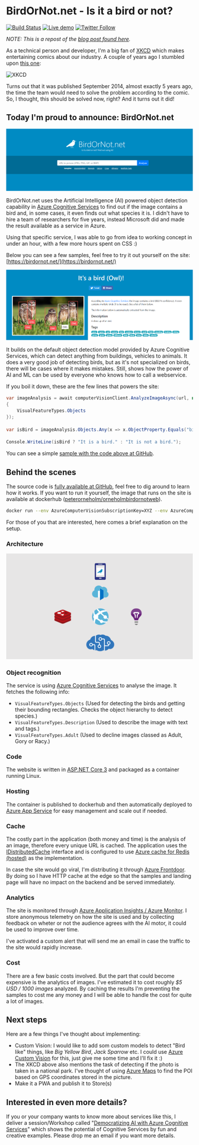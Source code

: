 # BirdOrNot.net - Is it a bird or not?

[![Build Status](https://dev.azure.com/orneholm/BirdOrNot.net/_apis/build/status/BirdOrNot.net?branchName=master)](https://dev.azure.com/orneholm/BirdOrNot.net/_build/latest?definitionId=7&branchName=master)
[![Live demo](https://img.shields.io/static/v1?label=Demo&message=Try%20out%20the%20live%20demo&color=#17547a)](https://birdornot.net/)
[![Twitter Follow](https://img.shields.io/badge/Twitter-@PeterOrneholm-blue.svg?logo=twitter)](https://twitter.com/PeterOrneholm)

*NOTE: This is a repost of the [blog post found here](https://bit.ly/po-birdornot-blog).*

As a technical person and developer, I'm a big fan of [XKCD](https://xkcd.com/) which makes entertaining comics about our industry. A couple of years ago I stumbled upon [this one](https://xkcd.com/1425/):

![XKCD](https://imgs.xkcd.com/comics/tasks.png)

Turns out that it was published September 2014, almost exactly 5 years ago, the time the team would need to solve the problem according to the comic. So, I thought, this should be solved now, right? And it turns out it did!

## Today I'm proud to announce: BirdOrNot.net

![BirdOrNot.net](docs/images/BirdOrNotNet_Form.png)

BirdOrNot.net uses the Artificial Intelligence (AI) powered object detection capability in [Azure Cognitive Services](https://bit.ly/azure-cog-computer-vision) to find out if the image contains a bird and, in some cases, it even finds out what species it is. I didn't have to hire a team of researchers for five years, instead Microsoft did and made the result available as a service in Azure.

Using that specific service, I was able to go from idea to working concept in under an hour, with a few more hours spent on CSS :)

Below you can see a few samples, feel free to try it out yourself on the site:
[https://birdornot.net/](https://birdornot.net/)

![BirdOrNot.net](docs/images/BirdOrNotNet_Owl.png)

It builds on the default object detection model provided by Azure Cognitive Services, which can detect anything from buildings, vehicles to animals. It does a very good job of detecting birds, but as it's not specialized on birds, there will be cases where it makes mistakes. Still, shows how the power of AI and ML can be used by everyone who knows how to call a webservice.

If you boil it down, these are the few lines that powers the site:
```csharp
var imageAnalysis = await computerVisionClient.AnalyzeImageAsync(url, new List<VisualFeatureTypes>
{
    VisualFeatureTypes.Objects
});

var isBird = imageAnalysis.Objects.Any(x => x.ObjectProperty.Equals("bird"));

Console.WriteLine(isBird ? "It is a bird." : "It is not a bird.");
```

You can see a simple [sample with the code above at GitHub](https://github.com/PeterOrneholm/BirdOrNot.net/tree/master/src/Orneholm.BirdOrNot.SimpleSample/Program.cs).

## Behind the scenes

The source code is [fully available at GitHub](https://github.com/PeterOrneholm/BirdOrNot.net/), feel free to dig around to learn how it works. If you want to run it yourself, the image that runs on the site is available at dockerhub ([peterorneholm/orneholmbirdornotweb](https://hub.docker.com/r/peterorneholm/orneholmbirdornotweb)).

```bash
docker run --env AzureComputerVisionSubscriptionKey=XYZ --env AzureComputerVisionEndpoint=ABC peterorneholm/orneholmbirdornotweb
```

For those of you that are interested, here comes a brief explanation on the setup.

### Architecture

![Architecture](docs/images/BirdOrNotNet_Architecture.png)

### Object recognition

The service is using [Azure Cognitive Services](https://bit.ly/azure-cog-computer-vision) to analyse the image. It fetches the following info:

- `VisualFeatureTypes.Objects` (Used for detecting the birds and getting their bounding rectangles. Checks the object hierarchy to detect species.)
- `VisualFeatureTypes.Description` (Used to describe the image with text and tags.)
- `VisualFeatureTypes.Adult` (Used to decline images classed as Adult, Gory or Racy.)

### Code

The website is written in [ASP.NET Core 3](https://asp.net/) and packaged as a container running Linux.

### Hosting

The container is published to dockerhub and then automatically deployed to [Azure App Service](https://azure.microsoft.com/en-us/services/app-service/containers/) for easy management and scale out if needed.

### Cache

The costly part in the application (both money and time) is the analysis of an image, therefore every unique URL is cached. The application uses the [IDistributedCache](https://docs.microsoft.com/en-us/aspnet/core/performance/caching/distributed?view=aspnetcore-3.0) interface and is configured to use [Azure cache for Redis (hosted)](https://azure.microsoft.com/en-us/services/cache/) as the implementation.

In case the site would go viral, I'm distributing it through [Azure Frontdoor](https://azure.microsoft.com/en-us/services/frontdoor/). By doing so I have HTTP cache at the edge so that the samples and landing page will have no impact on the backend and be served immediately.

### Analytics

The site is monitored through [Azure Application Insights / Azure Monitor](https://azure.microsoft.com/en-us/services/monitor/). I store anonymous telemetry on how the site is used and by collecting feedback on wheter or not the audience agrees with the AI motor, it could be used to improve over time.

I've activated a custom alert that will send me an email in case the traffic to the site would rapidly increase.

### Cost

There are a few basic costs involved. But the part that could become expensive is the analytics of images. I've estimated it to cost roughly *$5 USD / 1000 images* analyzed. By caching the results I'm preventing the samples to cost me any money and I will be able to handle the cost for quite a lot of images.

## Next steps

Here are a few things I've thought about implementing:

- Custom Vision: I would like to add som custom models to detect "Bird like" things, like *Big Yellow Bird*, *Jack Sparrow* etc. I could use [Azure Custom Vision](https://azure.microsoft.com/en-us/services/cognitive-services/custom-vision-service/) for this, just give me some time and I'll fix it :)
- The XKCD above also mentions the task of detecting if the photo is taken in a national park. I've thought of using [Azure Maps](https://azure.microsoft.com/en-us/services/azure-maps/) to find the POI based on GPS coordinates stored in the picture.
- Make it a PWA and publish it to Store(s)

## Interested in even more details?

If you or your company wants to know more about services like this, I deliver a session/Workshop called "[Democratizing AI with Azure Cognitive Services](http://bit.ly/peterorneholm-democratizing-ai)" which shows the potential of Cognitive Services by fun and creative examples. Please drop me an email if you want more details.
